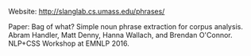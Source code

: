 Website: http://slanglab.cs.umass.edu/phrases/

Paper:
Bag of what? Simple noun phrase extraction for corpus analysis. 
Abram Handler, Matt Denny, Hanna Wallach, and Brendan O'Connor. 
NLP+CSS Workshop at EMNLP 2016.

